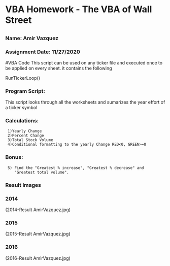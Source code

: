 # VBA Homework - The VBA of Wall Street

## 
### Name: Amir Vazquez
### Assignment Date: 11/27/2020

#VBA Code
This script can be used on any ticker file and executed once to be applied on every  sheet.
it contains the following

RunTickerLoop()
### Program Script:
   This script looks through all the worksheets and
   sumarizes the year effort of a ticker symbol
### Calculations:
     1)Yearly Change
     2)Percent Change
     3)Total Stock Volume
     4)Conditional formatting to the yearly Change RED<0, GREEN>=0
### Bonus:
     5) Find the "Greatest % increase", "Greatest % decrease" and 
        "Greatest total volume".


### Result Images
### 2014
(2014-Result AmirVazquez.jpg)

### 2015
(2015-Result AmirVazquez.jpg)

### 2016
(2016-Result AmirVazquez.jpg)


